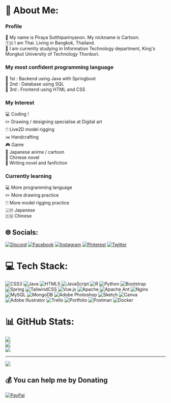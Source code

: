 # 💫 About Me:
### Profile
🤍 My name is Piraya Sutthiparinyanon. My nickname is Cartoon.<br>🇹🇭 I am Thai. Living in Bangkok, Thailand.<br>📖 I am currently studying in Information Technology department, King's Mongkut University of Technology Thonburi.<br>

### My most confident programming language
🥇 1st : Backend using Java with Springboot<br>🥈 2nd : Database using SQL<br>🥉 3rd : Frontend using HTML and CSS <br>

### My Interest
💻 Coding !<br>✏️ Drawing / designing specialise at Digital art<br>🖱️ Live2D model rigging<br>✂️ Handcrafting<br>🎮 Game<br>🌸 Japanese anime / cartoon<br>📖 Chinese novel<br>📖 Writing novel and fanfiction<br>

### Currently learning
💻 More programming language<br>✏️ More drawing practice<br>🖱️ More model rigging practice<br>🇯🇵 Japanese<br>🇨🇳 Chinese<br>


## 🌐 Socials:
[![Discord](https://img.shields.io/badge/Discord-%237289DA.svg?logo=discord&logoColor=white)](htttps://discord.gg/Cartoonydesu#5948) [![Facebook](https://img.shields.io/badge/Facebook-%231877F2.svg?logo=Facebook&logoColor=white)](https://facebook.com/profile.php?id=100074323072515) [![Instagram](https://img.shields.io/badge/Instagram-%23E4405F.svg?logo=Instagram&logoColor=white)](https://instagram.com/cartoony_piraya) [![Pinterest](https://img.shields.io/badge/Pinterest-%23E60023.svg?logo=Pinterest&logoColor=white)](https://pinterest.com/Cartoonydesu) [![Twitter](https://img.shields.io/badge/Twitter-%231DA1F2.svg?logo=Twitter&logoColor=white)](https://twitter.com/cartoonydesu) 

# 💻 Tech Stack:
![CSS3](https://img.shields.io/badge/css3-%231572B6.svg?style=for-the-badge&logo=css3&logoColor=white) ![Java](https://img.shields.io/badge/java-%23ED8B00.svg?style=for-the-badge&logo=java&logoColor=white) ![HTML5](https://img.shields.io/badge/html5-%23E34F26.svg?style=for-the-badge&logo=html5&logoColor=white) ![JavaScript](https://img.shields.io/badge/javascript-%23323330.svg?style=for-the-badge&logo=javascript&logoColor=%23F7DF1E) ![R](https://img.shields.io/badge/r-%23276DC3.svg?style=for-the-badge&logo=r&logoColor=white) ![Python](https://img.shields.io/badge/python-3670A0?style=for-the-badge&logo=python&logoColor=ffdd54) ![Bootstrap](https://img.shields.io/badge/bootstrap-%23563D7C.svg?style=for-the-badge&logo=bootstrap&logoColor=white) ![Spring](https://img.shields.io/badge/spring-%236DB33F.svg?style=for-the-badge&logo=spring&logoColor=white) ![TailwindCSS](https://img.shields.io/badge/tailwindcss-%2338B2AC.svg?style=for-the-badge&logo=tailwind-css&logoColor=white) ![Vue.js](https://img.shields.io/badge/vuejs-%2335495e.svg?style=for-the-badge&logo=vuedotjs&logoColor=%234FC08D) ![Apache](https://img.shields.io/badge/apache-%23D42029.svg?style=for-the-badge&logo=apache&logoColor=white) ![Apache Ant](https://img.shields.io/badge/Apache%20Ant-A81C7D?style=for-the-badge&logo=Apache%20Ant&logoColor=white) ![Nginx](https://img.shields.io/badge/nginx-%23009639.svg?style=for-the-badge&logo=nginx&logoColor=white) ![MySQL](https://img.shields.io/badge/mysql-%2300f.svg?style=for-the-badge&logo=mysql&logoColor=white) ![MongoDB](https://img.shields.io/badge/MongoDB-%234ea94b.svg?style=for-the-badge&logo=mongodb&logoColor=white) ![Adobe Photoshop](https://img.shields.io/badge/adobephotoshop-%2331A8FF.svg?style=for-the-badge&logo=adobephotoshop&logoColor=white) ![Sketch](https://img.shields.io/badge/Sketch-FFB387?style=for-the-badge&logo=sketch&logoColor=black) ![Canva](https://img.shields.io/badge/Canva-%2300C4CC.svg?style=for-the-badge&logo=Canva&logoColor=white) ![Adobe Illustrator](https://img.shields.io/badge/adobeillustrator-%23FF9A00.svg?style=for-the-badge&logo=adobeillustrator&logoColor=white) ![Trello](https://img.shields.io/badge/Trello-%23026AA7.svg?style=for-the-badge&logo=Trello&logoColor=white) ![Portfolio](https://img.shields.io/badge/Portfolio-%23000000.svg?style=for-the-badge&logo=firefox&logoColor=#FF7139) ![Postman](https://img.shields.io/badge/Postman-FF6C37?style=for-the-badge&logo=postman&logoColor=white) ![Docker](https://img.shields.io/badge/docker-%230db7ed.svg?style=for-the-badge&logo=docker&logoColor=white)
# 📊 GitHub Stats:
![](https://github-readme-stats.vercel.app/api?username=Cartoonydesu&theme=dracula&hide_border=false&include_all_commits=false&count_private=false)<br/>
![](https://github-readme-streak-stats.herokuapp.com/?user=Cartoonydesu&theme=dracula&hide_border=false)<br/>
![](https://github-readme-stats.vercel.app/api/top-langs/?username=Cartoonydesu&theme=dracula&hide_border=false&include_all_commits=false&count_private=false&layout=compact)

---
[![](https://visitcount.itsvg.in/api?id=Cartoonydesu&icon=0&color=0)](https://visitcount.itsvg.in)

  ## 💰 You can help me by Donating
  [![PayPal](https://img.shields.io/badge/PayPal-00457C?style=for-the-badge&logo=paypal&logoColor=white)](https://paypal.me/cartoonydesu) 

  
<!-- Proudly created with GPRM ( https://gprm.itsvg.in ) -->
